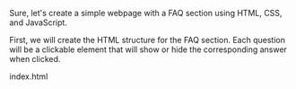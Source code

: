 Sure, let's create a simple webpage with a FAQ section using HTML, CSS, and JavaScript. 

First, we will create the HTML structure for the FAQ section. Each question will be a clickable element that will show or hide the corresponding answer when clicked.

index.html
